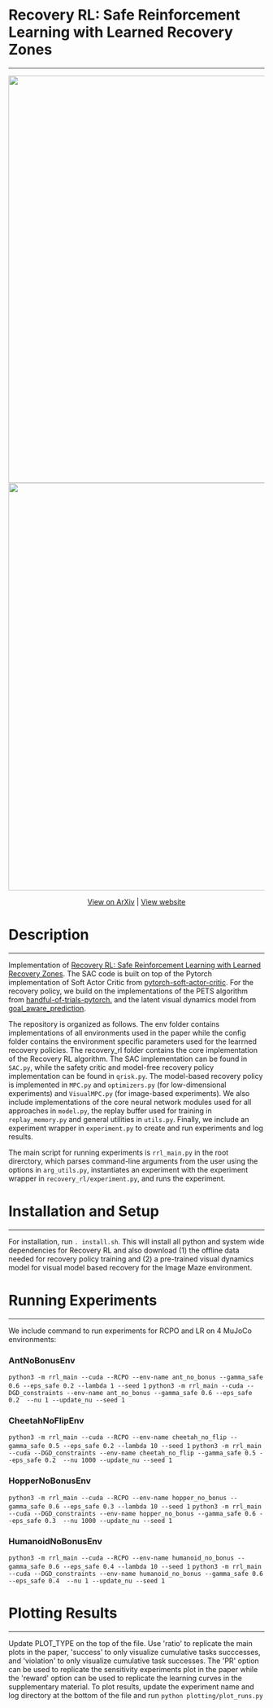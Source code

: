 # Recovery RL: Safe Reinforcement Learning with Learned Recovery Zones
------------

<p align=center>
  <img src="img/recovery-rl-simple_website.png" width=800>
  <img src="img/domains_website.png" width=800>
</p>

<p align="center">
  <a href="https://arxiv.org/pdf/2010.15920.pdf">View on ArXiv</a>
  |
  <a href="https://sites.google.com/berkeley.edu/recovery-rl/">View website</a>
</p>

# Description
------------
Implementation of  <a href="https://arxiv.org/pdf/2010.15920.pdf">Recovery RL: Safe Reinforcement Learning with Learned Recovery Zones</a>. The SAC code is built 
on top of the Pytorch implementation of Soft Actor Critic from <a href="https://github.com/pranz24/pytorch-soft-actor-critic">pytorch-soft-actor-critic</a>. For the 
recovery policy, we build on the implementations of the PETS algorithm from <a href="https://github.com/quanvuong/handful-of-trials-pytorch">handful-of-trials-pytorch.</a> 
and the latent visual dynamics model from <a href="https://github.com/suraj-nair-1/goal_aware_prediction">goal_aware_prediction</a>.

The repository is organized as follows. The env folder contains implementations of all environments used in the paper while the config folder contains the environment
specific parameters used for the learrned recovery policies. The recovery_rl folder contains the core implementation of the Recovery RL algorithm. The SAC implementation
can be found in `SAC.py`, while the safety critic and model-free recovery policy implementation can be found in `qrisk.py`. The model-based recovery policy is implemented in 
`MPC.py` and `optimizers.py` (for low-dimensional experiments) and `VisualMPC.py` (for image-based experiments). We also include implementations of the core neural network
modules used for all approaches in `model.py`, the replay buffer used for training in `replay_memory.py` and general utilities in `utils.py`. Finally, we include an experiment wrapper in `experiment.py` to create and run experiments and log results.

The main script for running experiments is `rrl_main.py` in the root direrctory, which parses command-line arguments from the user using the options in `arg_utils.py`, instantiates an experiment with the experiment wrapper in `recovery_rl/experiment.py`, and runs the experiment. 

# Installation and Setup
------------
For installation, run `. install.sh`. This will install all python and system wide dependencies for Recovery RL and also download
(1) the offline data needed for recovery policy training and (2) a pre-trained visual dynamics model for visual model based recovery for the Image Maze environment.

# Running Experiments
------------
We include command to run experiments for RCPO and LR on 4 MuJoCo environments:

###  AntNoBonusEnv
`python3 -m rrl_main --cuda --RCPO --env-name ant_no_bonus --gamma_safe 0.6 --eps_safe 0.2 --lambda 1 --seed 1`
`python3 -m rrl_main --cuda --DGD_constraints --env-name ant_no_bonus --gamma_safe 0.6 --eps_safe 0.2  --nu 1 --update_nu --seed 1`

###  CheetahNoFlipEnv
`python3 -m rrl_main --cuda --RCPO --env-name cheetah_no_flip --gamma_safe 0.5 --eps_safe 0.2 --lambda 10 --seed 1`
`python3 -m rrl_main --cuda --DGD_constraints --env-name cheetah_no_flip --gamma_safe 0.5 --eps_safe 0.2  --nu 1000 --update_nu --seed 1`

###  HopperNoBonusEnv
`python3 -m rrl_main --cuda --RCPO --env-name hopper_no_bonus --gamma_safe 0.6 --eps_safe 0.3 --lambda 10 --seed 1`
`python3 -m rrl_main --cuda --DGD_constraints --env-name hopper_no_bonus --gamma_safe 0.6 --eps_safe 0.3  --nu 1000 --update_nu --seed 1`

###  HumanoidNoBonusEnv
`python3 -m rrl_main --cuda --RCPO --env-name humanoid_no_bonus --gamma_safe 0.6 --eps_safe 0.4 --lambda 10 --seed 1`
`python3 -m rrl_main --cuda --DGD_constraints --env-name humanoid_no_bonus --gamma_safe 0.6 --eps_safe 0.4  --nu 1 --update_nu --seed 1`

# Plotting Results
------------
Update PLOT_TYPE on the top of the file. Use 'ratio' to replicate the main plots in the paper, 'success' to only visualize cumulative tasks succcesses, and 'violation' to only visualize cumulative task successes. The 'PR' option can be used to replicate the sensitivity experiments plot in the paper while the 'reward' option can be used to replicate the learning curves in the supplementary material. To plot results, update the experiment name and log directory at the bottom of the file and run `python plotting/plot_runs.py`
